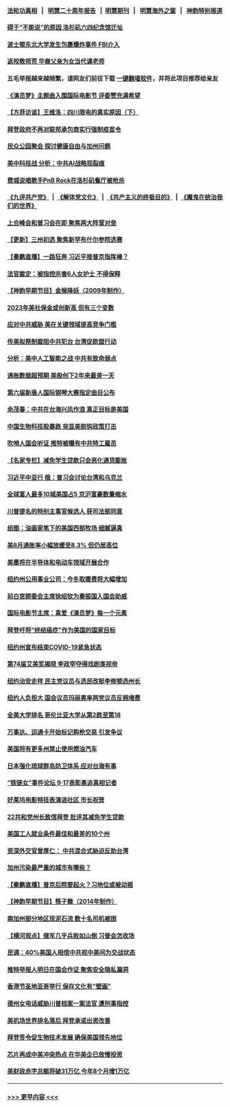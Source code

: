 #### [法轮功真相](https://github.com/gfw-breaker/truth/blob/master/README.md?t=0) &nbsp;&nbsp;|&nbsp;&nbsp; [明慧二十周年报告](https://github.com/gfw-breaker/mh-reports/blob/master/README.md?t=0) &nbsp;&nbsp;|&nbsp;&nbsp;[明慧期刊](https://github.com/gfw-breaker/mh-qikan) &nbsp;&nbsp;|&nbsp;&nbsp; [明慧海外之窗](https://github.com/gfw-breaker/mh-news/blob/master/README.md?t=0) &nbsp;&nbsp;|&nbsp;&nbsp; [神韵特别报道](https://github.com/gfw-breaker/mh-news/blob/master/shenyun.md?t=0)
#### [碍于“不能说”的原因 洛杉矶六四纪念馆迁址](../pages/nsc412/n13824541.md?t=09141250) 
#### [波士顿东北大学发生包裹爆炸事件 FBI介入](../pages/nsc412/n13824518.md?t=09141250) 
#### [返校教师荒 华裔父亲为女当代课老师](../pages/nsc412/n13824523.md?t=09141250) 
#### 五毛举报越来越频繁，请网友们前往下载 [一键翻墙软件](https://github.com/gfw-breaker/ssr-accounts)，并将此项目推荐给亲友
#### [《演员梦》主题曲入围国际电影节 评委赞充满希望](../pages/nsc412/n13824499.md?t=09141250) 
#### [【方菲访谈】王维洛：四川限电的真实原因（下）](../pages/nsc412/n13823599.md?t=09141250) 
#### [拜登政府不再对联邦承包商实行强制疫苗令](../pages/nsc412/n13824414.md?t=09141250) 
#### [民众公园聚会 探讨健康自由与加州问题](../pages/nsc412/n13824485.md?t=09141250) 
#### [美中科技战 分析：中共AI战略现裂痕](../pages/nsc412/n13824356.md?t=09141250) 
#### [费城说唱歌手PnB Rock在洛杉矶餐厅被枪杀](../pages/nsc412/n13824474.md?t=09141250) 
#### [《九评共产党》](https://github.com/begood0513/9ping.md/blob/master/README.md) &nbsp;|&nbsp; [《解体党文化》](../../../../jtdwh.md/blob/master/README.md)  &nbsp;|&nbsp; [《共产主义的终极目的》](../../../../gczydzjmd.md/blob/master/README.md) &nbsp;|&nbsp; [《魔鬼在统治我们的世界》](../../../../mgztzwmdsj.md/blob/master/README.md) 
#### [上合峰会和普习会在即 聚焦两大阵营对垒](../pages/nsc412/n13824392.md?t=09141250) 
#### [【更新】三州初选 聚焦新罕布什尔参院选赛](../pages/nsc412/n13824318.md?t=09141250) 
#### [【秦鹏直播】一路狂奔 习近平接普京指挥棒？](../pages/nsc412/n13824416.md?t=09141250) 
#### [法官裁定：被指控杀害6人女护士 不得保释](../pages/nsc412/n13824295.md?t=09141250) 
#### [【神韵早期节目】金猴降妖（2009年制作）](../pages/nsc412/n13824332.md?t=09141250) 
#### [2023年美社保金或创新高 但有三个变数](../pages/nsc412/n13824411.md?t=09141250) 
#### [应对中共威胁 美在关键领域提高竞争门槛](../pages/nsc412/n13824368.md?t=09141250) 
#### [传美拟祭制裁阻中共犯台 台湾促欧盟行动](../pages/nsc412/n13824369.md?t=09141250) 
#### [分析：美中人工智能之战 中共有致命弱点](../pages/nsc412/n13824391.md?t=09141250) 
#### [通胀数据超预期 美股创下2年来最差一天](../pages/nsc412/n13824353.md?t=09141250) 
#### [第六届新唐人国际钢琴大赛指定曲目公布](../pages/nsc412/n13824325.md?t=09141250) 
#### [余茂春：中共在台海兴风作浪 真正目标是美国](../pages/nsc412/n13824313.md?t=09141250) 
#### [中国生物科技股暴跌 突显美脱钩政策打击](../pages/nsc412/n13824275.md?t=09141250) 
#### [吹哨人国会听证 推特被曝有中共特工雇员](../pages/nsc412/n13824276.md?t=09141250) 
#### [【名家专栏】减免学生贷款只会恶化通货膨胀](../pages/nsc412/n13824062.md?t=09141250) 
#### [习近平中亚行 俄：普习会讨论台湾和乌克兰](../pages/nsc412/n13824173.md?t=09141250) 
#### [全球富人最多10城美国占5 京沪富豪数量缩水](../pages/nsc412/n13824278.md?t=09141250) 
#### [川普提名的特别主事官候选人 获司法部同意](../pages/nsc412/n13824228.md?t=09141250) 
#### [组图：油画家笔下的美国西部牧场 细腻逼真](../pages/nsc412/n13823913.md?t=09141250) 
#### [美8月通胀率小幅放缓至8.3% 但仍居高位](../pages/nsc412/n13824139.md?t=09141250) 
#### [美墨将在半导体和电动车领域开展合作](../pages/nsc412/n13823880.md?t=09141250) 
#### [纽约州公用事业公司：今冬取暖费将大幅增加](../pages/nsc412/n13823734.md?t=09141250) 
#### [前白宫顾委会主席徐绍钦为秦振国入国会助威](../pages/nsc412/n13823795.md?t=09141250) 
#### [国际电影节主席：喜爱《演员梦》每一个元素](../pages/nsc412/n13823538.md?t=09141250) 
#### [拜登吁将“终结癌症”作为美国的国家目标](../pages/nsc412/n13823762.md?t=09141250) 
#### [纽约州宣布结束COVID-19紧急状态](../pages/nsc412/n13823701.md?t=09141250) 
#### [第74届艾美奖揭晓 李政宰夺得戏剧类视帝](../pages/nsc412/n13823659.md?t=09141250) 
#### [纽约治安走样 民主党议员与选民改挺李修顿选州长](../pages/nsc412/n13823725.md?t=09141250) 
#### [纽约人负担大 国会议员玛丽奥率两党议员反拥堵费](../pages/nsc412/n13823769.md?t=09141250) 
#### [全美大学排名 哥伦比亚大学从第2跌至第18](../pages/nsc412/n13823767.md?t=09141250) 
#### [万事达、运通卡开始标记购枪交易 引发争议](../pages/nsc412/n13823748.md?t=09141250) 
#### [美国将有更多州禁止使用燃油汽车](../pages/nsc412/n13823588.md?t=09141250) 
#### [日本强化琉球群岛防卫体系 应对台海有事](../pages/nsc412/n13823710.md?t=09141250) 
#### [“铁链女”事件论坛 9‧17表彰勇追真相记者](../pages/nsc412/n13823703.md?t=09141250) 
#### [好莱坞电影特技表演进社区 市长祝贺](../pages/nsc412/n13823672.md?t=09141250) 
#### [22共和党州长致信拜登 批评其减免学生贷款](../pages/nsc412/n13823615.md?t=09141250) 
#### [美国工人就业条件最佳和最差的10个州](../pages/nsc412/n13823531.md?t=09141250) 
#### [资深外交官曾厚仁： 中共混合式胁迫反助台湾](../pages/nsc412/n13823616.md?t=09141250) 
#### [加州污染最严重的城市有哪些？](../pages/nsc412/n13823612.md?t=09141250) 
#### [【秦鹏直播】普京后院要起火？习地位或被动摇](../pages/nsc412/n13823594.md?t=09141250) 
#### [【神韵早期节目】筷子舞（2014年制作）](../pages/nsc412/n13823607.md?t=09141250) 
#### [南加州部分地区现泥石流 数十名司机被困](../pages/nsc412/n13823592.md?t=09141250) 
#### [【横河观点】俄军几乎兵败如山倒 习普会怎收场](../pages/nsc412/n13823556.md?t=09141250) 
#### [民调：40%美国人相信中共视中美间为交战状态](../pages/nsc412/n13823584.md?t=09141250) 
#### [推特举报人明日在国会作证 聚焦安全隐私漏洞](../pages/nsc412/n13823533.md?t=09141250) 
#### [香港节圣地亚哥举行 保存文化有“壁画”](../pages/nsc412/n13823016.md?t=09141250) 
#### [德州女电话威胁川普档案一案法官 遭刑事指控](../pages/nsc412/n13823524.md?t=09141250) 
#### [美机场世界排名落后 拜登承诺出资改善](../pages/nsc412/n13823411.md?t=09141250) 
#### [拜登签令促生物技术发展 确保美国领先地位](../pages/nsc412/n13823369.md?t=09141250) 
#### [芯片再成中美冲突热点 在华美企已放慢投资](../pages/nsc412/n13823433.md?t=09141250) 
#### [美财政赤字总额将破31万亿 今年8个月增1万亿](../pages/nsc412/n13823320.md?t=09141250) 

----
#### [ >>> 更早内容 <<< ](../indexes/nsc412-earlier.md)
